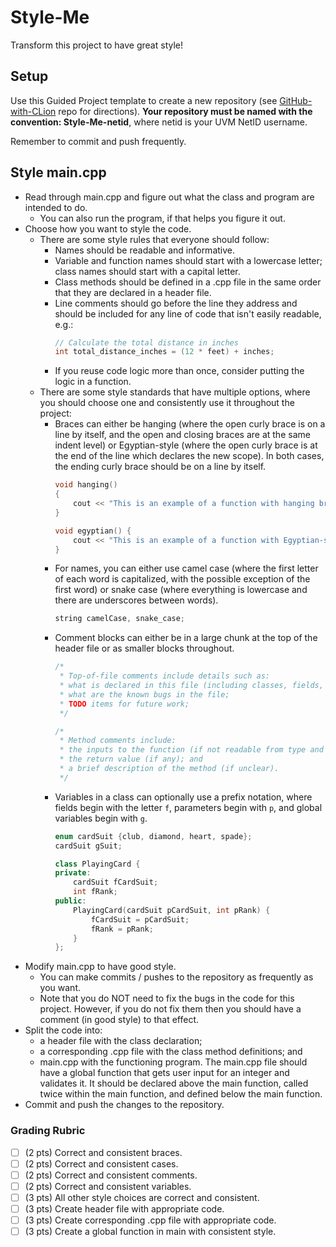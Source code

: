 # Style-Me
Transform this project to have great style!

## Setup
Use this Guided Project template to create a new repository (see [GitHub-with-CLion](https://github.com/uvmcs2300f2024/GitHub-with-CLion) repo for directions).
**Your repository must be named with the convention: Style-Me-netid**, where netid is your UVM NetID username.

Remember to commit and push frequently.

## Style main.cpp
* Read through main.cpp and figure out what the class and program are intended to do.
    * You can also run the program, if that helps you figure it out.
* Choose how you want to style the code. 
    * There are some style rules that everyone should follow:
        * Names should be readable and informative.
        * Variable and function names should start with a lowercase letter; class names should start with a capital letter.
        * Class methods should be defined in a .cpp file in the same order that they are declared in a header file.
        * Line comments should go before the line they address and should be included for any line of code that isn't easily readable, e.g.:
          ```cpp
          // Calculate the total distance in inches
          int total_distance_inches = (12 * feet) + inches;
          ```
        * If you reuse code logic more than once, consider putting the logic in a function.
    * There are some style standards that have multiple options, where you should choose one and consistently use it throughout the project:
        * Braces can either be hanging (where the open curly brace is on a line by itself, and the open and closing braces are at the same indent level) or Egyptian-style (where the open curly brace is at the end of the line which declares the new scope). In both cases, the ending curly brace should be on a line by itself.
          ```cpp
          void hanging()
          {
              cout << "This is an example of a function with hanging braces" << endl;
          }
          
          void egyptian() {
              cout << "This is an example of a function with Egyptian-style braces" << endl;
          }
          ```
        * For names, you can either use camel case (where the first letter of each word is capitalized, with the possible exception of the first word) or snake case (where everything is lowercase and there are underscores between words).
          ```cpp
          string camelCase, snake_case;
          ```
        * Comment blocks can either be in a large chunk at the top of the header file or as smaller blocks throughout.
          ```cpp
          /* 
           * Top-of-file comments include details such as:
           * what is declared in this file (including classes, fields, methods, structs, enums, etc.);
           * what are the known bugs in the file; 
           * TODO items for future work;
           */
          
          /*
           * Method comments include:
           * the inputs to the function (if not readable from type and name);
           * the return value (if any); and
           * a brief description of the method (if unclear).
           */
          ```
        * Variables in a class can optionally use a prefix notation, where fields begin with the letter `f`, parameters begin with `p`, and global variables begin with `g`.
          ```cpp
          enum cardSuit {club, diamond, heart, spade};
          cardSuit gSuit;
          
          class PlayingCard {          
          private:
              cardSuit fCardSuit;
              int fRank;
          public:
              PlayingCard(cardSuit pCardSuit, int pRank) {
                  fCardSuit = pCardSuit;
                  fRank = pRank;
              }
          };
          ```
* Modify main.cpp to have good style.
    * You can make commits / pushes to the repository as frequently as you want.
    * Note that you do NOT need to fix the bugs in the code for this project. However, if you do not fix them then you should have a comment (in good style) to that effect.
* Split the code into:
    * a header file with the class declaration;
    * a corresponding .cpp file with the class method definitions; and
    * main.cpp with the functioning program. The main.cpp file should have a global function that gets user input for an integer and validates it. It should be declared above the main function, called twice within the main function, and defined below the main function.
* Commit and push the changes to the repository.

### Grading Rubric
- [ ] (2 pts) Correct and consistent braces.
- [ ] (2 pts) Correct and consistent cases.
- [ ] (2 pts) Correct and consistent comments.
- [ ] (2 pts) Correct and consistent variables.
- [ ] (3 pts) All other style choices are correct and consistent.
- [ ] (3 pts) Create header file with appropriate code.
- [ ] (3 pts) Create corresponding .cpp file with appropriate code.
- [ ] (3 pts) Create a global function in main with consistent style.
